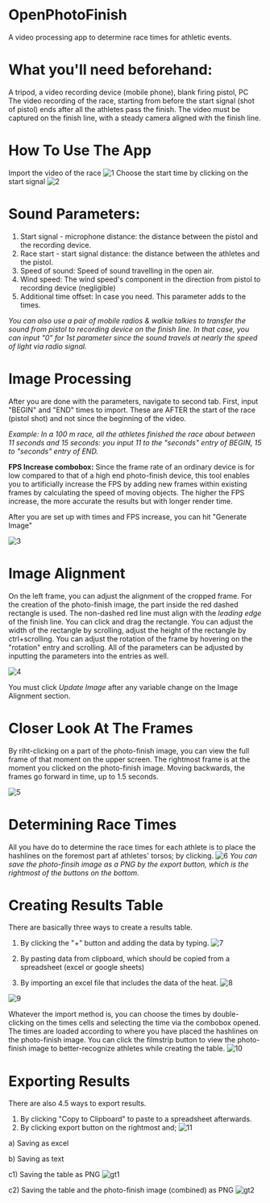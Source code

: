 # OpenPhotoFinish
A video processing app to determine race times for athletic events.
# What you'll need beforehand:
A tripod, a video recording device (mobile phone), blank firing pistol, PC
The video recording of the race, starting from before the start signal (shot of pistol) ends after all the athletes pass the finish.
The video must be captured on the finish line, with a steady camera aligned with the finish line.
# How To Use The App
Import the video of the race
![1](https://github.com/user-attachments/assets/4c54beb5-725d-456d-9743-b5ef7b3f05e9)
Choose the start time by clicking on the start signal
![2](https://github.com/user-attachments/assets/126c959e-e2fe-4011-98b2-a6bce14fb256)
# Sound Parameters:
1) Start signal - microphone distance: the distance between the pistol and the recording device.
2) Race start - start signal distance: the distance between the athletes and the pistol.
3) Speed of sound: Speed of sound travelling in the open air.
4) Wind speed: The wind speed's component in the direction from pistol to recording device (negligible)
5) Additional time offset: In case you need. This parameter adds to the times.

_You can also use a pair of mobile radios & walkie talkies to transfer the sound from pistol to recording device on the finish line. In that case, you can input "0" for 1st parameter since the sound travels at nearly the speed of light via radio signal._

# Image Processing
After you are done with the parameters, navigate to second tab. First, input "BEGIN" and "END" times to import. These are AFTER the start of the race (pistol shot) and not since the beginning of the video.

_Example: In a 100 m race, all the athletes finished the race about between 11 seconds and 15 seconds: you input 11 to the "seconds" entry of BEGIN, 15 to "seconds" entry of END._

**FPS Increase combobox:** Since the frame rate of an ordinary device is for low compared to that of a high end photo-finish device, this tool enables you to artificially increase the FPS by adding new frames within existing frames by calculating the speed of moving objects. The higher the FPS increase, the more accurate the results but with longer render time.

After you are set up with times and FPS increase, you can hit "Generate Image"

![3](https://github.com/user-attachments/assets/6308715c-34ca-421d-a09e-8034984905bc)

# Image Alignment
On the left frame, you can adjust the alignment of the cropped frame. For the creation of the photo-finish image, the part inside the red dashed rectangle is used.
The non-dashed red line must align with the _leading edge_ of the finish line.
You can click and drag the rectangle. You can adjust the width of the rectangle by scrolling, adjust the height of the rectangle by ctrl+scrolling.
You can adjust the rotation of the frame by hovering on the "rotation" entry and scrolling.
All of the parameters can be adjusted by inputting the parameters into the entries as well.

![4](https://github.com/user-attachments/assets/8bcf0112-2560-44c6-a4d8-c227149d027a)

You must click _Update Image_ after any variable change on the Image Alignment section.
# Closer Look At The Frames
By riht-clicking on a part of the photo-finish image, you can view the full frame of that moment on the upper screen.
The rightmost frame is at the moment you clicked on the photo-finish image. Moving backwards, the frames go forward in time, up to 1.5 seconds.

![5](https://github.com/user-attachments/assets/4c38a606-5cec-4d12-886a-d8797cac59a4)

# Determining Race Times
All you have do to determine the race times for each athlete is to place the hashlines on the foremost part af athletes' torsos; by clicking.
![6](https://github.com/user-attachments/assets/bafdabcc-3d74-4a70-871c-cbb62b9060a3)
_You can save the photo-finsih image as a PNG by the export button, which is the rightmost of the buttons on the bottom._

# Creating Results Table
There are basically three ways to create a results table.
1) By clicking the "+" button and adding the data by typing.
![7](https://github.com/user-attachments/assets/f133f7af-f516-436e-bd3a-7b758fcc0e53)

2) By pasting data from clipboard, which should be copied from a spreadsheet (excel or google sheets)
3) By importing an excel file that includes the data of the heat.
![8](https://github.com/user-attachments/assets/99a86d62-720e-4700-816d-d85f4d7cd4c3)

![9](https://github.com/user-attachments/assets/55ef60c9-5837-4aa6-8f9a-16e3b97cd806)

Whatever the import method is, you can choose the times by double-clicking on the times cells and selecting the time via the combobox opened. The times are loaded according to where you have placed the hashlines on the photo-finish image.
You can click the filmstrip button to view the photo-finish image to better-recognize athletes while creating the table.
![10](https://github.com/user-attachments/assets/6a8c8def-a6e2-4713-a131-1399d499b898)

# Exporting Results
There are also 4.5 ways to export results.
1) By clicking "Copy to Clipboard" to paste to a spreadsheet afterwards.
2) By clicking export button on the rightmost and;
   ![11](https://github.com/user-attachments/assets/93098a96-edb0-4f19-979c-7835921da9a6)

a) Saving as excel

b) Saving as text

c1) Saving the table as PNG
![gt1](https://github.com/user-attachments/assets/a29ffa2a-0f43-4401-8a2e-3a9c4c0a1fd8)

c2) Saving the table and the photo-finish image (combined) as PNG
![gt2](https://github.com/user-attachments/assets/c540dcc8-2d94-4939-957e-709b41ef1d0f)
